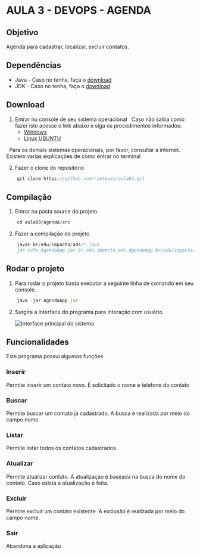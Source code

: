 # AULA 3 - DEVOPS - AGENDA

## Objetivo

Agenda para cadastrar, localizar, excluir contatos.

## Dependências
+ Java - Caso no tenha, faça o [download](https://www.java.com/pt_BR/)
+ JDK - Caso no tenha, faça o [download](http://www.oracle.com/technetwork/java/javase/downloads/jdk9-downloads-3848520.html)

## Download
1. Entrar no console de seu sistema operacional
   Caso não saiba como fazer isto acesse o link abaixo e siga os procedimentos informados:  
   + [Windows](https://pt.wikihow.com/Abrir-o-Prompt-de-Comando-no-Windows)
   + [Linux UBUNTU](https://www.wikihow.com/Open-a-Terminal-Window-in-Ubuntu)
 
   Para os demais sistemas operacionais, por favor, consultar a internet. Existem varias explicações de como entrar no terminal
	
2. Fazer o clone do repositório
```javascript
	git clone https://github.com/rseteves/aula03.git
```
## Compilação
1. Entrar na pasta source do projeto
```javascript
	cd aula03/Agenda/src
```
2. Fazer a compilação do projeto
```javascript
	javac br/edu/impacta/ads/*.java
	jar cvfe AgendaApp.jar br.edu.impacta.ads.AgendaApp br/edu/impacta/ads/*
```
## Rodar o projeto
1. Para rodar o projeto basta executar a seguinte linha de comando em seu console.
```javascript
	java -jar AgendaApp.jar
```
2. Surgira a interface do programa para interação com usuário.

	![Interface principal do sistema](https://github.com/leandrobudau/aula03/blob/master/Agenda/screen-main.png)


## Funcionalidades
Este programa possui algumas funções
### Inserir
Permite inserir um contato novo. É solicitado o nome e telefone do contato
### Buscar 
Permite buscar um contato já cadastrado. A busca é realizada por meio do campo nome.
### Listar
Permite listar todos os contatos cadastrados.
### Atualizar
Permite atualizar contato. A atualização é baseada na busca do nome do contato. Caso exista a atualização é feita.
### Excluir
Permite excluir um contato existente. A exclusão é realizada por meio do campo nome.
### Sair
Abandona a aplicação

